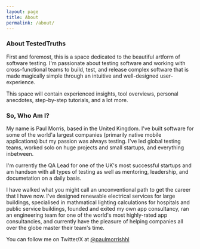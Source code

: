 ```yaml
---
layout: page
title: About
permalink: /about/
---
```


### About TestedTruths

First and foremost, this is a space dedicated to the beautiful artform of software testing. I'm passionate about testing software and working with cross-functional teams to build, test, and release complex software that is made magically simple through an intuitive and well-designed user-experience.

This space will contain experienced insights, tool overviews, personal anecdotes, step-by-step tutorials, and a lot more. 

### So, Who Am I?

My name is Paul Morris, based in the United Kingdom. I've built software for some of the world'a largest companies (primarily native mobile applications) but my passion was always testing. I've led global testing teams, worked solo on huge projects and small startups, and everything inbetween. 

I'm currently the QA Lead for one of the UK's most successful startups and am handson with all types of testing as well as mentoring, leadership, and documetation on a daily basis.

I have walked what you might call an unconventional path to get the career that I have now. I've designed renewable electrical services for large buildings, specialised in mathmatical lighting calculations for hospitals and public service buildings, founded and exited my own app consultancy, ran an engineering team for one of the world's most highly-rated app consultancies, and currently have the pleasure of helping companies all over the globe master their team's time. 

You can follow me on Twitter/X at [@paulmorrishhl](https://www.twitter.com/paulmorrishhl)
